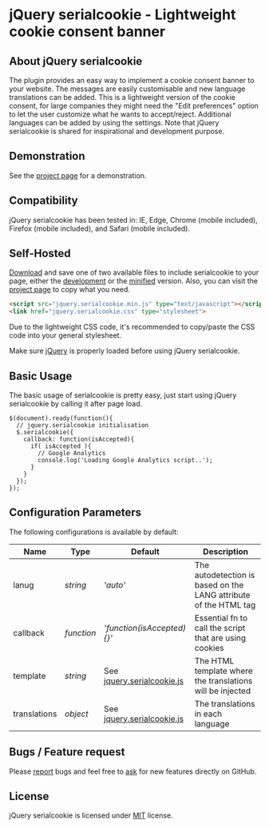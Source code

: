# jQuery serialcookie - Lightweight cookie consent banner

## About jQuery serialcookie
The plugin provides an easy way to implement a cookie consent banner to your website. The messages are easily customisable and new language translations can be added. This is a lightweight version of the cookie consent, for large companies they might need the "Edit preferences" option to let the user customize what he wants to accept/reject. Additional languages can be added by using the settings. Note that jQuery serialcookie is shared for inspirational and development purpose.


## Demonstration
See the [project page](https://github.meunierkevin.com/jquery-serialcookie/) for a demonstration.


## Compatibility
jQuery serialcookie has been tested in: IE, Edge, Chrome (mobile included), Firefox (mobile included), and Safari (mobile included).


## Self-Hosted
[Download](https://github.com/kevinmeunier/jquery-serialcookie/archive/master.zip) and save one of two available files to include serialcookie to your page, either the [development](https://github.com/kevinmeunier/jquery-serialcookie/blob/main/dist/jquery.serialcookie.js) or the [minified](https://github.com/kevinmeunier/jquery-serialcookie/blob/main/dist/jquery.serialcookie.min.js) version. Also, you can visit the [project page](https://github.meunierkevin.com/jquery-serialcookie/) to copy what you need.
```HTML
<script src="jquery.serialcookie.min.js" type="text/javascript"></script>
<link href="jquery.serialcookie.css" type="stylesheet">
```
Due to the lightweight CSS code, it's recommended to copy/paste the CSS code into your general stylesheet.

Make sure [jQuery](http://jquery.com) is properly loaded before using jQuery serialcookie. 


## Basic Usage
The basic usage of serialcookie is pretty easy, just start using jQuery serialcookie by calling it after page load.
```JS
$(document).ready(function(){
  // jquery.serialcookie initialisation
  $.serialcookie({
    callback: function(isAccepted){
      if( isAccepted ){
        // Google Analytics
        console.log('Loading Google Analytics script..');
      }
    }
  });
});
```

  
## Configuration Parameters
The following configurations is available by default:

Name               | Type       | Default                             | Description
------------------ | ---------- | ----------------------------------- | -----------
lanug              | *string*   | *'auto'*                            | The autodetection is based on the LANG attribute of the HTML tag
callback           | *function* | *'function(isAccepted){}'*          | Essential fn to call the script that are using cookies
template           | *string*   | See [jquery.serialcookie.js](https://github.com/kevinmeunier/jquery-serialcookie/blob/main/dist/jquery.serialcookie.js) | The HTML template where the translations will be injected
translations       | *object*   | See [jquery.serialcookie.js](https://github.com/kevinmeunier/jquery-serialcookie/blob/main/dist/jquery.serialcookie.js) | The translations in each language


## Bugs / Feature request
Please [report](http://github.com/kevinmeunier/jquery-serialcookie/issues) bugs and feel free to [ask](http://github.com/kevinmeunier/jquery-serialcookie/issues) for new features directly on GitHub.


## License
jQuery serialcookie is licensed under [MIT](http://www.opensource.org/licenses/mit-license.php) license.
